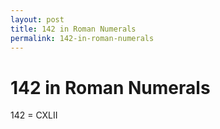```yaml
---
layout: post
title: 142 in Roman Numerals
permalink: 142-in-roman-numerals
---
```


# 142 in Roman Numerals

142 = CXLII
